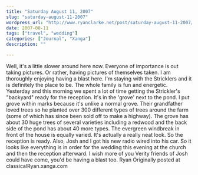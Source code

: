 ```yaml
---
title: "Saturday August 11, 2007"
slug: "saturday-august-11-2007"
wordpress_url: "http://www.ryanclarke.net/post/saturday-august-11-2007/"
date: 2007-08-11
tags: ["travel", "wedding"]
categories: ["Journal", "Xanga"]
description: ""

---
```


Well, it's a little slower around here now. Everyone of importance is out taking pictures. Or rather, having pictures of themselves taken.
I am thoroughly enjoying having a blast here. I'm staying with the Stricklers and it is definitely the place to be. The whole family is fun and energetic. Yesterday and this morning we spent a lot of time getting the Strickler's "backyard" ready for the reception. It's in the 'grove' next to the pond. I put grove within marks because it's unlike a normal grove. Their grandfather loved trees so he planted over 300 different types of trees around the farm (some of which has since been sold off to make a highway). The grove has about 30 huge trees of several varieties including a redwood and the back side of the pond has about 40 more types. The evergreen windbreak in front of the house is equally varied. It's actually a really neat look. So the reception is ready. Also, Josh and I got his new radio wired into his car. So it looks like everything is in order for the wedding this evening at the church and then the reception afterward.
I wish more of you Verity friends of Josh could have come, you'd be having a blast too.
Ryan
Originally posted at classicalRyan.xanga.com
